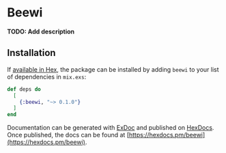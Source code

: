 # Beewi

**TODO: Add description**

## Installation

If [available in Hex](https://hex.pm/docs/publish), the package can be installed
by adding `beewi` to your list of dependencies in `mix.exs`:

```elixir
def deps do
  [
    {:beewi, "~> 0.1.0"}
  ]
end
```

Documentation can be generated with [ExDoc](https://github.com/elixir-lang/ex_doc)
and published on [HexDocs](https://hexdocs.pm). Once published, the docs can
be found at [https://hexdocs.pm/beewi](https://hexdocs.pm/beewi).

